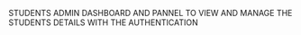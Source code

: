 STUDENTS ADMIN DASHBOARD AND PANNEL TO VIEW AND MANAGE THE STUDENTS DETAILS WITH THE AUTHENTICATION
